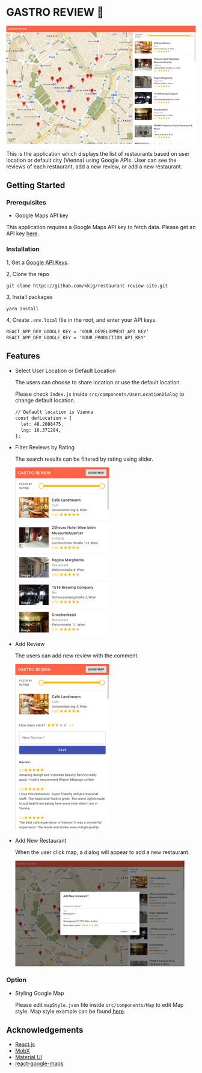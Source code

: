 # GASTRO REVIEW :fork_and_knife:

![Top Page](https://github.com/kkig/restaurant-review-site/blob/master/images/gastro_top.png?raw=true)

This is the application which displays the list of restaurants based on user location or default city (Vienna) using Google APIs. User can see the reviews of each restaurant, add a new review, or add a new restaurant.

## Getting Started

### Prerequisites

- Google Maps API key

This application requires a Google Maps API key to fetch data. Please get an API key [here](https://developers.google.com/maps/gmp-get-started).

### Installation

1, Get a [Google API Keys](https://developers.google.com/maps/gmp-get-started).

2, Clone the repo

```
git clone https://github.com/kkig/restaurant-review-site.git
```

3, Install packages

```
yarn install
```

4, Create `.env.local` file in the root, and enter your API keys.

```
REACT_APP_DEV_GOOGLE_KEY = 'YOUR_DEVELOPMENT_API_KEY'
REACT_APP_DEV_GOOGLE_KEY = 'YOUR_PRODUCTION_API_KEY'
```

## Features

- Select User Location or Default Location

  The users can choose to share location or use the default location.

  Please check `index.js` inside `src/components/UserLocationDialog` to change default location.

  ```
  // Default location is Vienna
  const defLocation = {
    lat: 48.2088475,
    lng: 16.371284,
  };
  ```

- Filter Reviews by Rating

  The search results can be filtered by rating using slider.

  <img alt="Filter Review" src="https://github.com/kkig/restaurant-review-site/blob/master/images/gastro_filter.png?raw=true" width="250">

- Add Review

  The users can add new review with the comment.

  <img alt="New Review" src="https://github.com/kkig/restaurant-review-site/blob/master/images/gastro_addReview.png?raw=true" width="250">

- Add New Restaurant

  When the user click map, a dialog will appear to add a new restaurant.

  <img alt="Add New Restaurant" src="https://github.com/kkig/restaurant-review-site/blob/master/images/gastro_addNew.png?raw=true" width="450">

### Option

- Styling Google Map

  Please edit `mapStyle.json` file inside `src/components/Map` to edit Map style.
  Map style example can be found [here](https://mapstyle.withgoogle.com/).

## Acknowledgements

- [React.js](https://reactjs.org/docs/create-a-new-react-app.html)
- [MobX](https://mobx.js.org/README.html)
- [Material UI](https://material-ui.com/getting-started/installation/)
- [react-google-maps](https://tomchentw.github.io/react-google-maps)
